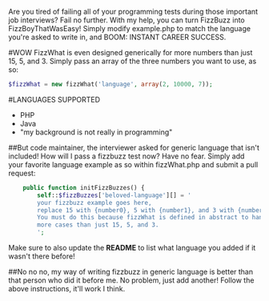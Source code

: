 Are you tired of failing all of your programming tests during those important job interviews? Fail no further. With my help, you can turn FizzBuzz into FizzBoyThatWasEasy! Simply modify example.php to match the language you're asked to write in, and BOOM: INSTANT CAREER SUCCESS.

#WOW
FizzWhat is even designed generically for more numbers than just 15, 5, and 3. Simply pass an array of the three numbers
you want to use, as so:

```php
$fizzWhat = new fizzWhat('language', array(2, 10000, 7));
```

#LANGUAGES SUPPORTED

* PHP
* Java
* "my background is not really in programming"


##But code maintainer, the interviewer asked for generic language that isn't included! How will I pass a fizzbuzz test now?
Have no fear. Simply add your favorite language example as so within fizzWhat.php and submit a pull request:

```php
	public function initFizzBuzzes() {
		self::$fizzBuzzes['beloved-language'][] = '
		your fizzbuzz example goes here,
		replace 15 with {number0}, 5 with {number1}, and 3 with {number2}.
		You must do this because fizzWhat is defined in abstract to handle
		more cases than just 15, 5, and 3.
		';
```

Make sure to also update the **README** to list what language you added if it wasn't there before! 

##No no no, my way of writing fizzbuzz in generic language is better than that person who did it before me.
No problem, just add another! Follow the above instructions, it'll work I think.


